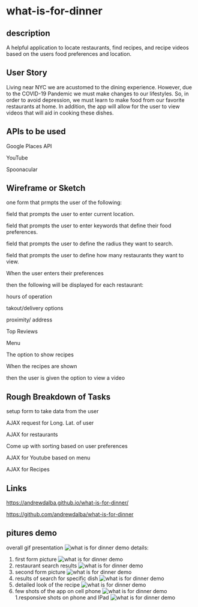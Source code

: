 # what-is-for-dinner
## description
A helpful application to locate restaurants, find recipes, and recipe videos based on the users food preferences and location.


## User Story
Living near NYC we are acustomed to the dining experience. However, due to the COVID-19 Pandemic we must make changes to our lifestyles. So, in order to avoid depression, we must learn to make food from our favorite restaurants at home. In addition, the app will allow for the user to view videos that will aid in cooking these dishes.

## APIs to be used

Google Places API

YouTube

Spoonacular


## Wireframe or Sketch
one form that prmpts the user of the following:

field that prompts the user to enter current location.

field that prompts the user to enter keywords that define their food preferences.

field that prompts the user to define the radius they want to search.

field that prompts the user to define how many restaurants they want to view.


When the user enters their preferences


then the following will be displayed for each restaurant:

hours of operation

takout/delivery options

proximity/ address

Top Reviews

Menu

The option to show recipes



When the recipes are shown

then the user is given the option to view a video


## Rough Breakdown of Tasks
setup form to take data from the user

AJAX request for Long. Lat. of user

AJAX for restaurants

Come up with sorting based on user preferences

AJAX for Youtube based on menu

AJAX for Recipes

## Links

 https://andrewdalba.github.io/what-is-for-dinner/ 

 https://github.com/andrewdalba/what-is-for-dinner

 ## pitures demo
 overall gif presentation
![what is for dinner demo](/assets/images/gif-presentation.gif)
details:
 1. first form picture
![what is for dinner demo](/assets/images/1firstform.png)
 2. restaurant search results
![what is for dinner demo](/assets/images/2-restaurant-search-results.png)
 3. second form picture
![what is for dinner demo](/assets/images/3-second-form.png)
 4. results of search for specific dish
![what is for dinner demo](/assets/images/4-dish-search-results.png)
 5. detailed look of the recipe
![what is for dinner demo](/assets/images/5-details-on-recipe.png)
 6. few shots of the app on cell phone 
![what is for dinner demo](/assets/images/6-responsive-shots.jpg)
1.responsive shots on phone and IPad
![what is for dinner demo](/assets/images/7-responsive-shots-IPad.jpg)

